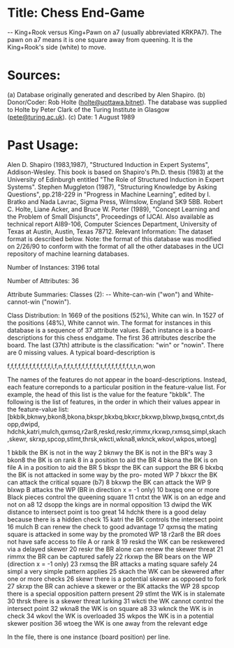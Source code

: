 # Title: Chess End-Game 
-- King+Rook versus King+Pawn on a7 (usually abbreviated KRKPA7). The pawn on a7 means it is one square away from queening. It is the King+Rook's side (white) to move.

# Sources: 

(a) Database originally generated and described by Alen Shapiro. (b) Donor/Coder: Rob Holte (holte@uottawa.bitnet). The database was supplied to Holte by Peter Clark of the Turing Institute in Glasgow (pete@turing.ac.uk). (c) Date: 1 August 1989

# Past Usage:

Alen D. Shapiro (1983,1987), "Structured Induction in Expert Systems", Addison-Wesley. This book is based on Shapiro's Ph.D. thesis (1983) at the University of Edinburgh entitled "The Role of Structured Induction in Expert Systems".
Stephen Muggleton (1987), "Structuring Knowledge by Asking Questions", pp.218-229 in "Progress in Machine Learning", edited by I. Bratko and Nada Lavrac, Sigma Press, Wilmslow, England SK9 5BB.
Robert C. Holte, Liane Acker, and Bruce W. Porter (1989), "Concept Learning and the Problem of Small Disjuncts", Proceedings of IJCAI. Also available as technical report AI89-106, Computer Sciences Department, University of Texas at Austin, Austin, Texas 78712.
Relevant Information: The dataset format is described below. Note: the format of this database was modified on 2/26/90 to conform with the format of all the other databases in the UCI repository of machine learning databases.

Number of Instances: 3196 total

Number of Attributes: 36

Attribute Summaries: Classes (2): -- White-can-win ("won") and White-cannot-win ("nowin").

Class Distribution: In 1669 of the positions (52%), White can win. In 1527 of the positions (48%), White cannot win.
The format for instances in this database is a sequence of 37 attribute values. Each instance is a board-descriptions for this chess endgame. The first 36 attributes describe the board. The last (37th) attribute is the classification: "win" or "nowin". There are 0 missing values. A typical board-description is

f,f,f,f,f,f,f,f,f,f,f,f,l,f,n,f,f,t,f,f,f,f,f,f,f,t,f,f,f,f,f,f,f,t,t,n,won

The names of the features do not appear in the board-descriptions. Instead, each feature correponds to a particular position in the feature-value list. For example, the head of this list is the value for the feature "bkblk". The following is the list of features, in the order in which their values appear in the feature-value list:
[bkblk,bknwy,bkon8,bkona,bkspr,bkxbq,bkxcr,bkxwp,blxwp,bxqsq,cntxt,dsopp,dwipd, hdchk,katri,mulch,qxmsq,r2ar8,reskd,reskr,rimmx,rkxwp,rxmsq,simpl,skach,skewr, skrxp,spcop,stlmt,thrsk,wkcti,wkna8,wknck,wkovl,wkpos,wtoeg]

1	bkblk	the BK is not in the way
2	bknwy	the BK is not in the BR's way
3	bkon8	the BK is on rank 8 in a position to aid the BR
4	bkona	the BK is on file A in a position to aid the BR
5	bkspr	the BK can support the BR
6	bkxbq	the BK is not attacked in some way by the pro- moted WP
7	bkxcr	the BK can attack the critical square (b7)
8	bkxwp	the BK can attack the WP
9	blxwp	B attacks the WP (BR in direction x = -1 only)
10	bxqsq	one or more Black pieces control the queening square
11	cntxt	the WK is on an edge and not on a8
12	dsopp	the kings are in normal opposition
13	dwipd	the WK distance to intersect point is too great
14	hdchk	there is a good delay because there is a hidden check
15	katri	the BK controls the intersect point
16	mulch	B can renew the check to good advantage
17	qxmsq	the mating square is attacked in some way by the promoted WP
18	r2ar8	the BR does not have safe access to file A or rank 8
19	reskd	the WK can be reskewered via a delayed skewer
20	reskr	the BR alone can renew the skewer threat
21	rimmx	the BR can be captured safely
22	rkxwp	the BR bears on the WP (direction x = -1 only)
23	rxmsq	the BR attacks a mating square safely
24	simpl	a very simple pattern applies
25	skach	the WK can be skewered after one or more checks
26	skewr	there is a potential skewer as opposed to fork
27	skrxp	the BR can achieve a skewer or the BK attacks the WP
28	spcop	there is a special opposition pattern present
29	stlmt	the WK is in stalemate
30	thrsk	there is a skewer threat lurking
31	wkcti	the WK cannot control the intersect point
32	wkna8	the WK is on square a8
33	wknck	the WK is in check
34	wkovl	the WK is overloaded
35	wkpos	the WK is in a potential skewer position
36	wtoeg	the WK is one away from the relevant edge


In the file, there is one instance (board position) per line.
